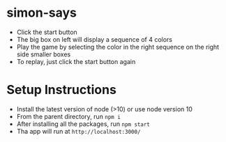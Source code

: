 # simon-says
- Click the start button
- The big box on left will display a sequence of 4 colors 
- Play the game by selecting the color in the right sequence on the right side smaller boxes
- To replay, just click the start button again

# Setup Instructions

- Install the latest version of node (>10) or use node version 10
- From the parent directory, run `npm i`
- After installing all the packages, run `npm start`
- Tha app will run at `http://localhost:3000/`